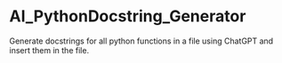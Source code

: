# AI_PythonDocstring_Generator
Generate docstrings for all python functions in a file using ChatGPT and insert them in the file. 
